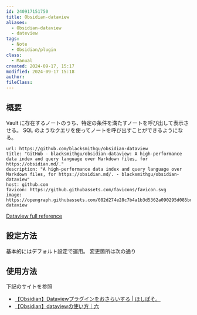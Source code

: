 ```yaml
---
id: 240917151750
title: Obsidian-dataview
aliases:
  - Obsidian-dataview
  - dateview
tags:
  - Note
  - Obsidian/plugin
class:
  - Manual
created: 2024-09-17, 15:17
modified: 2024-09-17 15:18
author: 
fileClass: 
---
```

## 概要
Vault に存在するノートのうち、特定の条件を満たすノートを呼び出して表示させる。
SQL のようなクエリを使ってノートを呼び出すことができるようになる。

```cardlink
url: https://github.com/blacksmithgu/obsidian-dataview
title: "GitHub - blacksmithgu/obsidian-dataview: A high-performance data index and query language over Markdown files, for https://obsidian.md/."
description: "A high-performance data index and query language over Markdown files, for https://obsidian.md/. - blacksmithgu/obsidian-dataview"
host: github.com
favicon: https://github.githubassets.com/favicons/favicon.svg
image: https://opengraph.githubassets.com/082d274e28c7b4a1b3d5362a090295d085bd9bd0800fe254ea33b065f342ef72/blacksmithgu/obsidian-dataview
```

[Dataview full reference](https://blacksmithgu.github.io/obsidian-dataview/)

## 設定方法
基本的にはデフォルト設定で運用。
変更箇所は次の通り

## 使用方法
下記のサイトを参照
- [【Obsidian】Dataviewプラグインをおさらいする | ほしぱそ。](https://hoshipaso.com/obsidian_dataview_basic/)
- [【Obsidian】dataviewの使い方｜六](https://note.com/6kuga0/n/n228824aec14e)



